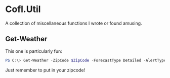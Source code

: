 # Cofl.Util

A collection of miscellaneous functions I wrote or found amusing.

## Get-Weather
This one is particularly fun:

```powershell
PS C:\> Get-Weather -ZipCode $ZipCode -ForecastType Detailed -AlertType Full -IncludeLocation -IncludeTime -IncludeAlertCount -Speakable | Say-String
```

Just remember to put in your zipcode!
